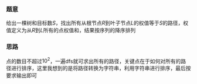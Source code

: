 ### 题意
给出一棵树和目标数$S$，找出所有从根节点$R$到叶子节点$L$的权值等于$S$的路径，权值定义为从$R$到$L$所有的点权值和，结果按序列的降序排列

### 思路
点的数目不超过$10^2$，一遍dfs就可求出所有的路径，关键点在于如何对所有的路径进行排序，这里我想到的是将路径转换为字符串，利用字符串进行排序，最后按要求输出即可
